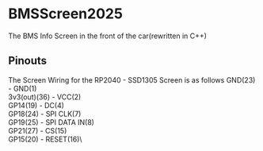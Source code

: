 # BMSScreen2025
The BMS Info Screen in the front of the car(rewritten in C++)

## Pinouts
The Screen Wiring for the RP2040 - SSD1305 Screen is as follows
GND(23) - GND(1)\
3v3(out)(36) - VCC(2)\
GP14(19) - DC(4)\
GP18(24) - SPI CLK(7)\
GP19(25) - SPI DATA IN(8)\
GP21(27) - CS(15)\
GP15(20) - RESET(16)\
